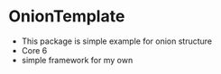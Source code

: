 # OnionTemplate

- This package is simple example for onion structure
- Core 6 
- simple framework for my own 
